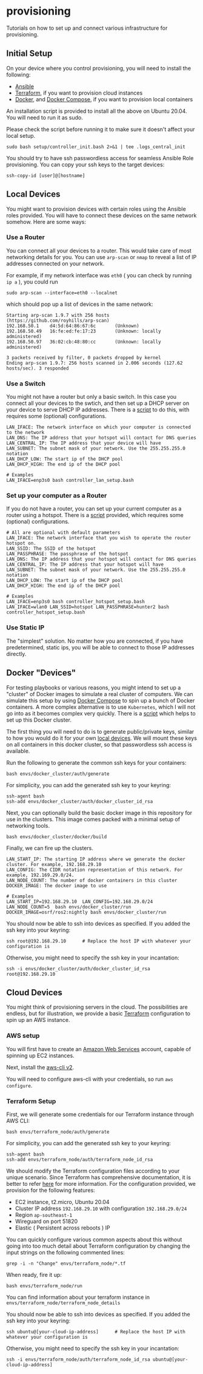 # provisioning

Tutorials on how to set up and connect various infrastructure for provisioning. 

## Initial Setup
On your device where you control provisioning, you will need to install the following:

* [Ansible](https://docs.ansible.com/ansible/latest/installation_guide/intro_installation.html#installing-ansible-on-ubuntu)
* [Terraform](https://learn.hashicorp.com/tutorials/terraform/install-cli), if you want to provision cloud instances
* [Docker](https://docs.docker.com/engine/install/debian/), and [Docker Compose](https://docs.docker.com/compose/), if you want to provision local containers

An installation script is provided to install all the above on Ubuntu 20.04. You will need to run it as sudo.

Please check the script before running it to make sure it doesn't affect your local setup.

```
sudo bash setup/controller_init.bash 2>&1 | tee .logs_central_init
```

You should try to have ssh passwordless access for seamless Ansible Role provisioning. You can copy your ssh keys to the target devices:
```
ssh-copy-id [user]@[hostname]
```

## Local Devices
You might want to provision devices with certain roles using the Ansible roles provided. You will have to connect these devices on the same network somehow. Here are some ways:

### Use a Router
You can connect all your devices to a router. This would take care of most networking details for you. You can use `arp-scan` or `nmap` to reveal a list of IP addresses connected on your network.

For example, if my network interface was `eth0` ( you can check by running `ip a` ), you could run 
```
sudo arp-scan --interface=eth0 --localnet
```
which should pop up a list of devices in the same network:
```
Starting arp-scan 1.9.7 with 256 hosts (https://github.com/royhills/arp-scan)
192.168.50.1    d4:5d:64:86:67:6c       (Unknown)
192.168.50.49   16:fe:ed:fe:17:23       (Unknown: locally administered)
192.168.50.97   36:02:cb:48:80:cc       (Unknown: locally administered)

3 packets received by filter, 0 packets dropped by kernel
Ending arp-scan 1.9.7: 256 hosts scanned in 2.006 seconds (127.62 hosts/sec). 3 responded
```

### Use a Switch
You might not have a router but only a basic switch. In this case you connect all your devices to the swtich, and then set up a DHCP server on your device to serve DHCP IP addresses. There is a [script](/setup/controller_lan_setup.bash) to do this, with requires some (optional) configurations.
```
LAN_IFACE: The network interface on which your computer is connected to the network
LAN_DNS: The IP address that your hotspot will contact for DNS queries
LAN_CENTRAL_IP: The IP address that your device will have
LAN_SUBNET: The subnet mask of your network. Use the 255.255.255.0 notation
LAN_DHCP_LOW: The start ip of the DHCP pool
LAN_DHCP_HIGH: The end ip of the DHCP pool

# Examples
LAN_IFACE=enp3s0 bash controller_lan_setup.bash 
```

### Set up your computer as a Router
If you do not have a router, you can set up your current computer as a router using a hotspot. There is a [script](/setup/controller_hotspot_setup.bash) provided, which requires some (optional) configurations.
```
# All are optional with default parameters
LAN_IFACE: The network interface that you wish to operate the router hotspot on.
LAN_SSID: The SSID of the hotspot
LAN_PASSPHRASE: The passphrase of the hotspot
LAN_DNS: The IP address that your hotspot will contact for DNS queries
LAN_CENTRAL_IP: The IP address that your hotspot will have
LAN_SUBNET: The subnet mask of your network. Use the 255.255.255.0 notation
LAN_DHCP_LOW: The start ip of the DHCP pool
LAN_DHCP_HIGH: The end ip of the DHCP pool

# Examples
LAN_IFACE=enp3s0 bash controller_hotspot_setup.bash
LAN_IFACE=wlan0 LAN_SSID=hotspot LAN_PASSPHRASE=hunter2 bash controller_hotspot_setup.bash
```

### Use Static IP
The "simplest" solution. No matter how you are connected, if you have predetermined, static ips, you will be able to connect to those IP addresses directly.

## Docker "Devices"
For testing playbooks or various reasons, you might intend to set up a "cluster" of Docker images to simulate a real cluster of computers. We can simulate this setup by using [Docker Compose](https://docs.docker.com/compose/) to spin up a bunch of Docker containers. A more complex alternative is to use `Kubernetes`, which I will not go into as it becomes complex very quickly. There is a [script](/envs/docker_cluster/run) which helps to set up this Docker cluster.

The first thing you will need to do is to generate public/private keys, similar to how you would do it for your own [local devices](https://docs.github.com/en/github/authenticating-to-github/generating-a-new-ssh-key-and-adding-it-to-the-ssh-agent). We will mount these keys on all containers in this docker cluster, so that passwordless ssh access is available. 

Run the following to generate the common ssh keys for your containers:
```
bash envs/docker_cluster/auth/generate
```

For simplicity, you can add the generated ssh key to your keyring:
```
ssh-agent bash
ssh-add envs/docker_cluster/auth/docker_cluster_id_rsa
```

Next, you can optionally build the basic docker image in this repository for use in the clusters. This image comes packed with a minimal setup of networking tools.
```
bash envs/docker_cluster/docker/build
```

Finally, we can fire up the clusters.
```
LAN_START_IP: The starting IP address where we generate the docker cluster. For example, 192.168.29.10
LAN_CONFIG: The CIDR notation representation of this network. For example, 192.169.29.0/24.
LAN_NODE_COUNT: The number of docker containers in this cluster
DOCKER_IMAGE: The docker image to use

# Examples
LAN_START_IP=192.168.29.10  LAN_CONFIG=192.168.29.0/24  LAN_NODE_COUNT=5  bash envs/docker_cluster/run
DOCKER_IMAGE=osrf/ros2:nightly bash envs/docker_cluster/run
```

You should now be able to ssh into devices as specified. If you added the ssh key into your keyring:
```
ssh root@192.168.29.10      # Replace the host IP with whatever your configuration is
```

Otherwise, you might need to specify the ssh key in your incantation:
```
ssh -i envs/docker_cluster/auth/docker_cluster_id_rsa root@192.168.29.10
```

## Cloud Devices
You might think of provisioning servers in the cloud. The possibilities are endless, but for illustration, we provide a basic [Terraform](https://www.terraform.io/) configuration to spin up an AWS instance. 


### AWS setup
You will first have to create an [Amazon Web Services](https://aws.amazon.com/free) account, capable of spinning up EC2 instances.

Next, install the [aws-cli v2](https://docs.aws.amazon.com/cli/latest/userguide/cli-chap-install.html).

You will need to configure aws-cli with your credentials, so run `aws configure`.

### Terraform Setup
First, we will generate some credentials for our Terraform instance through AWS CLI:
```
bash envs/terraform_node/auth/generate
```

For simplicity, you can add the generated ssh key to your keyring:
```
ssh-agent bash
ssh-add envs/terraform_node/auth/terraform_node_id_rsa
```

We should modify the Terraform configuration files according to your unique scenario. Since Terraform has comprehensive documentation, it is better to refer [here](https://www.terraform.io/intro/index.html) for more information. For the configuration provided, we provision for the following features:

* EC2 instance, t2.micro, Ubuntu 20.04
* Cluster IP address `192.168.29.10` with configuration `192.168.29.0/24`
* Region `ap-southeast-1`
* Wireguard on port 51820
* Elastic ( Persistent across reboots ) IP

You can quickly configure various common aspects about this without going into too much detail about Terraform configuration by changing the input strings on the following commented lines:
```
grep -i -n "Change" envs/terraform_node/*.tf
```

When ready, fire it up:
```
bash envs/terraform_node/run
```

You can find information about your terraform instance in `envs/terraform_node/terraform_node_details`

You should now be able to ssh into devices as specified. If you added the ssh key into your keyring:
```
ssh ubuntu@[your-cloud-ip-address]      # Replace the host IP with whatever your configuration is
```

Otherwise, you might need to specify the ssh key in your incantation:
```
ssh -i envs/terraform_node/auth/terraform_node_id_rsa ubuntu@[your-cloud-ip-address]     
```
